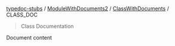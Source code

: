 [typedoc-stubs](../../../README.md) / [ModuleWithDocuments2](../../README.md) / [ClassWithDocuments](../ClassWithDocuments.md) / CLASS\_DOC

> Class Documentation

Document content
